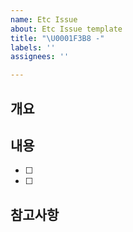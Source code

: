 ```yaml
---
name: Etc Issue
about: Etc Issue template
title: "\U0001F3B8 -"
labels: ''
assignees: ''

---
```


## 개요

> <!-- 작업 목적 및 개요 작성 -->

## 내용

- [ ] <!-- 내용 작성 -->
- [ ] <!-- 내용 작성 -->

## 참고사항

<!-- 참고사항 작성 -->
